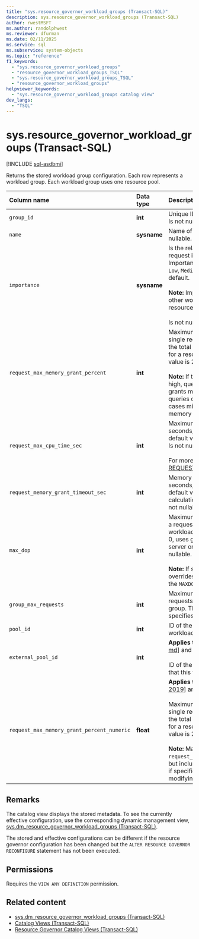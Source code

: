 ```yaml
---
title: "sys.resource_governor_workload_groups (Transact-SQL)"
description: sys.resource_governor_workload_groups (Transact-SQL)
author: rwestMSFT
ms.author: randolphwest
ms.reviewer: dfurman
ms.date: 02/11/2025
ms.service: sql
ms.subservice: system-objects
ms.topic: "reference"
f1_keywords:
  - "sys.resource_governor_workload_groups"
  - "resource_governor_workload_groups_TSQL"
  - "sys.resource_governor_workload_groups_TSQL"
  - "resource_governor_workload_groups"
helpviewer_keywords:
  - "sys.resource_governor_workload_groups catalog view"
dev_langs:
  - "TSQL"
---
```


# sys.resource_governor_workload_groups (Transact-SQL)

[!INCLUDE [sql-asdbmi](../../includes/applies-to-version/sql-asdbmi.md)]

Returns the stored workload group configuration. Each row represents a workload group. Each workload group uses one resource pool.

| Column name | Data type | Description |
|:--|:--|:--|
| `group_id` | **int** | Unique ID of the workload group. Is not nullable. |
| `name` | **sysname** | Name of the workload group. Is not nullable. |
| `importance` | **sysname** | Is the relative importance of a request in this workload group. Importance is one of the following: `Low`, `Medium`, `High`. `Medium` is the default. <br /><br /> **Note:** Importance is relative to other workload groups in the same resource pool.<br /><br />Is not nullable. |
| `request_max_memory_grant_percent` | **int** | Maximum memory grant for a single request, as a percentage of the total query workspace memory for a resource pool. The default value is 25. Is not nullable.<br /><br /> **Note:** If this setting is excessively high, queries requiring memory grants might be blocked until other queries complete, and in some cases might get an out-of-memory error. |
| `request_max_cpu_time_sec` | **int** | Maximum CPU use limit, in seconds, for a single request. The default value, 0, specifies no limit. Is not nullable.<br /><br />For more information, see [REQUEST_MAX_CPU_TIME_SEC](../../t-sql/statements/create-workload-group-transact-sql.md#request_max_cpu_time_sec--value). |
| `request_memory_grant_timeout_sec` | **int** | Memory grant time-out, in seconds, for a single request. The default value, 0, uses an internal calculation based on query cost. Is not nullable. |
| `max_dop` | **int** | Maximum degree of parallelism for a request executing in the workload group. The default value, 0, uses global settings in the server or database scope. Is not nullable.<br /><br /> **Note:** If set to a value other than 0, overrides the global settings and the `MAXDOP` query hint. |
| `group_max_requests` | **int** | Maximum number of concurrent requests executing in the workload group. The default value, 0, specifies no limit. Is not nullable. |
| `pool_id` | **int** | ID of the resource pool that this workload group uses. |
| `external_pool_id` | **int** | **Applies to**: [!INCLUDE[sssql16-md](../../includes/sssql16-md.md)] and later.<br /><br /> ID of the external resource pool that this workload group uses. |
| `request_max_memory_grant_percent_numeric` | **float** | **Applies to**: [!INCLUDE[sql-server-2019](../../includes/sssql19-md.md)] and later.<br /><br /> Maximum memory grant for a single request, as a percentage of the total query workspace memory for a resource pool. The default value is 25. Is not nullable.<br /><br /> **Note:** Matches `request_max_memory_grant_percent`, but includes fractions of a percent if specified when creating or modifying a workload group. |

## Remarks

The catalog view displays the stored metadata. To see the currently effective configuration, use the corresponding dynamic management view, [sys.dm_resource_governor_workload_groups (Transact-SQL)](../../relational-databases/system-dynamic-management-views/sys-dm-resource-governor-workload-groups-transact-sql.md).

The stored and effective configurations can be different if the resource governor configuration has been changed but the `ALTER RESOURCE GOVERNOR RECONFIGURE` statement has not been executed.

## Permissions

Requires the `VIEW ANY DEFINITION` permission.

## Related content

- [sys.dm_resource_governor_workload_groups (Transact-SQL)](../../relational-databases/system-dynamic-management-views/sys-dm-resource-governor-workload-groups-transact-sql.md)
- [Catalog Views (Transact-SQL)](../../relational-databases/system-catalog-views/catalog-views-transact-sql.md)
- [Resource Governor Catalog Views (Transact-SQL)](../../relational-databases/system-catalog-views/resource-governor-catalog-views-transact-sql.md)
